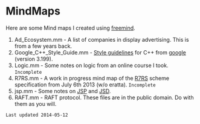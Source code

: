 # MindMaps

Here are some Mind maps I created using [freemind](http://freemind.sourceforge.net/wiki/index.php/Main_Page).

1. Ad_Ecosystem.mm - A list of companies in display advertising. This is from a few years back.
2. Google_C++_Style_Guide.mm - [Style guidelines](http://google-styleguide.googlecode.com/svn/trunk/cppguide.xml) for C++ from [google](http://www.google.com) (version 3.199).
3. Logic.mm - Some notes on logic from an online course I took. `Incomplete`
4. R7RS.mm - A work in progress mind map of the [R7RS](http://trac.sacrideo.us/wg/raw-attachment/wiki/WikiStart/r8rs.pdf) scheme specification from July 6th 2013 (w/o eratta). `Incomplete`
5. jsp.mm - Some notes on [JSP](http://en.wikipedia.org/wiki/Jackson_structured_programming) and [JSD](http://en.wikipedia.org/wiki/Jackson_system_development).
6. RAFT.mm - RAFT protocol.
These files are in the public domain. Do with them as you will.

`Last updated 2014-05-12`
